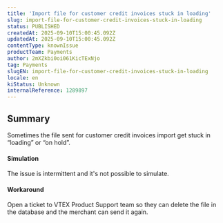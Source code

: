 ```yaml
---
title: 'Import file for customer credit invoices stuck in loading'
slug: import-file-for-customer-credit-invoices-stuck-in-loading
status: PUBLISHED
createdAt: 2025-09-10T15:00:45.092Z
updatedAt: 2025-09-10T15:00:45.092Z
contentType: knownIssue
productTeam: Payments
author: 2mXZkbi0oi061KicTExNjo
tag: Payments
slugEN: import-file-for-customer-credit-invoices-stuck-in-loading
locale: en
kiStatus: Unknown
internalReference: 1289897
---
```


## Summary


Sometimes the file sent for customer credit invoices import get stuck in “loading” or “on hold”.


#### Simulation


The issue is intermittent and it's not possible to simulate.


#### Workaround


Open a ticket to VTEX Product Support team so they can delete the file in the database and the merchant can send it again.



